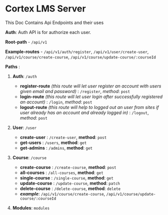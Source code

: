 # **Cortex LMS Server**

This Doc Contains Api Endpoints and their uses

**Auth**: Auth API is for authorize each user. 

**Root-path** - `/api/v1`

**Example-routes** - `/api/v1/auth/register`,  `/api/v1/user/create-user`, `/api/v1/course/create-course`, `/api/v1/course/update-course/:courseId` 
 

**Paths** : 
1. **Auth**: `/auth`
    - **register-route** *(this route will let user register an account with users given email and password)* : `/register`, *method*: `post`
    - **login-route** *(this route will let user login after successfully registered an account)* : `/login`, *method*: `post`
    - **logout-route** *(this route will help to logged out an user from sites if user already has an account and already logged in)* : `/logout`, *method*: `post`

2. **User**: `/user`
    - **create-user** : `/create-user`, **method**: `post`
    - **get-users** : `/users`, **method**: `get`
    - **get-admins** : `/admins`, **method**: `get`

3. **Course**: `/course`
    - **create-course** : `/create-course`, **method**: `post`
    - **all-courses** : `/all-courses`, **method**: `get`
    - **single-course** : `/single-course`, **method**: `get`
    - **update-course** : `/update-course`, **method**: `patch`
    - **delete-course** : `/delete-course`, **method**: `delete`
    - ***example***: `/api/v1/course/create-course`, `/api/v1/course/update-course/:courseId` 

4. **Modules**: `modules`


